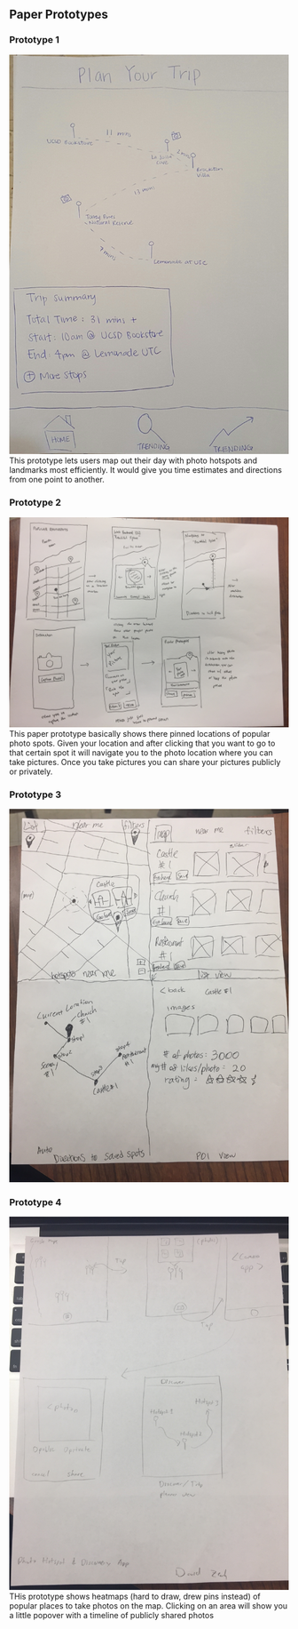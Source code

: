 ## Paper Prototypes

### Prototype 1
![PrototypeJW](images/MapOut.jpg)
This prototype lets users map out their day with photo hotspots and landmarks most efficiently. It would give you time estimates and directions from one point to another.

### Prototype 2
![PrototypeMC](images/PhotoSpot.jpg)
This paper prototype basically shows there pinned locations of popular photo spots. Given your location and after clicking that you want to go to that certain spot it will navigate you to the photo location where you can take pictures. Once you take pictures you can share your pictures publicly or privately. 

### Prototype 3
![PrototypeOP](images/TripPlanner.JPG)

### Prototype 4
![PrototypeDZ](images/PhotoHotspot.JPG)
THis prototype shows heatmaps (hard to draw, drew pins instead) of popular places to take photos on the map. Clicking on an area will show you a little popover with a timeline of publicly shared photos
